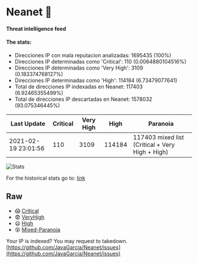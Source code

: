 # Neanet :hocho:
#### Threat intelligence feed
#### The stats:

- Direcciones IP con mala reputacion analizadas: 1695435 (100%)
- Direcciones IP determinadas como 'Critical':  110 (0.0064880104516%)
- Direcciones IP determinadas como 'Very High':  3109 (0.183374768127%)
- Direcciones IP determinadas como 'High':  114184 (6.73479077641)
- Total de direcciones IP indexadas en Neanet:  117403 (6.92465355499%)
- Total de direcciones IP descartadas en Neanet:  1578032 (93.075346445%)

| Last Update | Critical | Very High | High | Paranoia |
| --- | --- | --- | --- | --- |
| 2021-02-19 23:01:56 | 110 | 3109 | 114184 | 117403 mixed list (Critical + Very High + High)|

![Stats](https://docs.google.com/spreadsheets/d/e/2PACX-1vSnaNMIXVabIpDJjufMlzH7poXnshF3mgd8Is1g9ytUEzVsP5my4Trn8f-xkoLLQ38xpL3HtmUexLo6/pubchart?oid=501124687&format=image)

For the historical stats go to: [link](/stats.csv)
## Raw
- :scream: [Critical](https://raw.githubusercontent.com/JavaGarcia/Neanet/master/blacklists/neanet_critical.txt)
- :fearful: [VeryHigh](https://raw.githubusercontent.com/JavaGarcia/Neanet/master/blacklists/neanet_veryHigh.txtt)
- :frowning: [High](https://raw.githubusercontent.com/JavaGarcia/Neanet/master/blacklists/neanet_high.txt)
- :dizzy_face: [Mixed-Paranoia](https://raw.githubusercontent.com/JavaGarcia/Neanet/master/blacklists/neanet_all.txt)


Your IP is indexed? You may request to takedown. [https://github.com/JavaGarcia/Neanet/issues](https://github.com/JavaGarcia/Neanet/issues)































































































































































































































































































































































































































































































































































































































































































































































































































































































































































































































































































































































































































































































































































































































































































































































































































































































































































































































































































































































































































































































































































































































































































































































































































































































































































































































































































































































































































































































































































































































































































































































































































































































































































































































































































































































































































































































































































































































































































































































































































































































































































































































































































































































































































































































